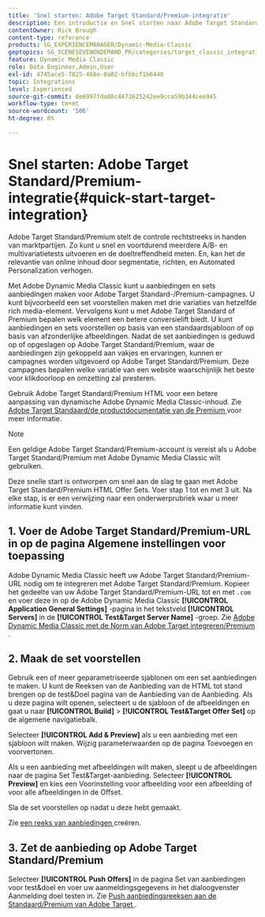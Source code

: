 ```yaml
---
title: 'Snel starten: Adobe Target Standard/Premium-integratie'
description: Een introductie en Snel starten naar Adobe Target Standard/Premium om u te helpen snel aan de slag te gaan met Adobe Target Standard/Premium-integratietechnieken in Adobe Dynamic Media Classic.
contentOwner: Rick Brough
content-type: reference
products: SG_EXPERIENCEMANAGER/Dynamic-Media-Classic
geptopics: SG_SCENESEVENONDEMAND_PK/categories/target_classic_integration
feature: Dynamic Media Classic
role: Data Engineer,Admin,User
exl-id: 4745ace5-7825-468e-8a82-bfbbcf1b0440
topic: Integrations
level: Experienced
source-git-commit: de6997fda88c4471625242ee9cca59b344cee945
workflow-type: tm+mt
source-wordcount: '506'
ht-degree: 0%

---
```


# Snel starten: Adobe Target Standard/Premium-integratie{#quick-start-target-integration}

Adobe Target Standard/Premium stelt de controle rechtstreeks in handen van marktpartijen. Zo kunt u snel en voortdurend meerdere A/B- en multivariatietests uitvoeren en de doeltreffendheid meten. En, kan het de relevantie van online inhoud door segmentatie, richten, en Automated Personalization verhogen.

Met Adobe Dynamic Media Classic kunt u aanbiedingen en sets aanbiedingen maken voor Adobe Target Standard-/Premium-campagnes. U kunt bijvoorbeeld een set voorstellen maken met drie variaties van hetzelfde rich media-element. Vervolgens kunt u met Adobe Target Standard of Premium bepalen welk element een betere conversielift biedt. U kunt aanbiedingen en sets voorstellen op basis van een standaardsjabloon of op basis van afzonderlijke afbeeldingen. Nadat de set aanbiedingen is geduwd op of opgeslagen op Adobe Target Standard/Premium, waar de aanbiedingen zijn gekoppeld aan vakjes en ervaringen, kunnen er campagnes worden uitgevoerd op Adobe Target Standard/Premium. Deze campagnes bepalen welke variatie van een website waarschijnlijk het beste voor klikdoorloop en omzetting zal presteren.

Gebruik Adobe Target Standard/Premium HTML voor een betere aanpassing van dynamische Adobe Dynamic Media Classic-inhoud. Zie [ Adobe Target Standaard/de productdocumentatie van de Premium ](https://experienceleague.adobe.com/nl/docs/target) voor meer informatie.

>[!NOTE]
>
>Een geldige Adobe Target Standard/Premium-account is vereist als u Adobe Target Standard/Premium met Adobe Dynamic Media Classic wilt gebruiken.

Deze snelle start is ontworpen om snel aan de slag te gaan met Adobe Target Standard/Premium HTML Offer Sets. Voer stap 1 tot en met 3 uit. Na elke stap, is er een verwijzing naar een onderwerprubriek waar u meer informatie kunt vinden.

## 1. Voer de Adobe Target Standard/Premium-URL in op de pagina Algemene instellingen voor toepassing

Adobe Dynamic Media Classic heeft uw Adobe Target Standard/Premium-URL nodig om te integreren met Adobe Target Standard/Premium. Kopieer het gedeelte van uw Adobe Target Standard/Premium-URL tot en met `.com` en voer deze in op de Adobe Dynamic Media Classic **[!UICONTROL Application General Settings]** -pagina in het tekstveld **[!UICONTROL Servers]** in de **[!UICONTROL Test&Target Server Name]** -groep. Zie [ Adobe Dynamic Media Classic met de Norm van Adobe Target integreren/Premium ](integrating-dmc-with-target.md#integrating-dmc-with-target).

## 2. Maak de set voorstellen

Gebruik een of meer geparametriseerde sjablonen om een set aanbiedingen te maken. U kunt de Reeksen van de Aanbieding van de HTML tot stand brengen op de test&amp;Doel pagina van de Aanbieding van de Aanbieding. Als u deze pagina wilt openen, selecteert u de sjabloon of de afbeeldingen en gaat u naar **[!UICONTROL Build]** > **[!UICONTROL Test&Target Offer Set]** op de algemene navigatiebalk.

Selecteer **[!UICONTROL Add & Preview]** als u een aanbieding met een sjabloon wilt maken. Wijzig parameterwaarden op de pagina Toevoegen en voorvertonen.

Als u een aanbieding met afbeeldingen wilt maken, sleept u de afbeeldingen naar de pagina Set Test&amp;Target-aanbieding. Selecteer **[!UICONTROL Preview]** en kies een Voorinstelling voor afbeelding voor een afbeelding of voor alle afbeeldingen in de Offset.

Sla de set voorstellen op nadat u deze hebt gemaakt.

Zie [ een reeks van aanbiedingen ](creating-offer-set.md#creating_an_offer_set) creëren.

## 3. Zet de aanbieding op Adobe Target Standard/Premium

Selecteer **[!UICONTROL Push Offers]** in de pagina Set van aanbiedingen voor test&amp;doel en voer uw aanmeldingsgegevens in het dialoogvenster Aanmelding doel testen in. Zie [ Push aanbiedingsreeksen aan de Standaard/Premium van Adobe Target ](pushing-offer-sets-target.md#pushing_offer_sets_to_target).
